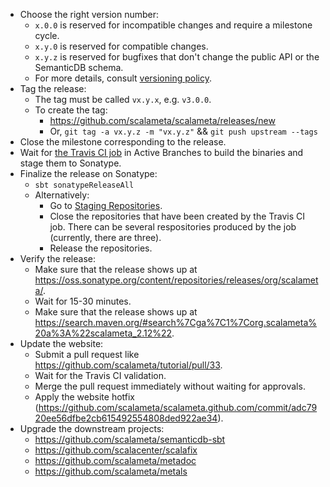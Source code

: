 * Choose the right version number:
  * `x.0.0` is reserved for incompatible changes and require a milestone cycle.
  * `x.y.0` is reserved for compatible changes.
  * `x.y.z` is reserved for bugfixes that don't change the public API or the SemanticDB schema.
  * For more details, consult [versioning policy](VERSIONING.md).
* Tag the release:
  * The tag must be called `vx.y.x`, e.g. `v3.0.0`.
  * To create the tag:
    * https://github.com/scalameta/scalameta/releases/new
    * Or, `git tag -a vx.y.z -m "vx.y.z"` && `git push upstream --tags`
* Close the milestone corresponding to the release.
* Wait for [the Travis CI job](https://travis-ci.org/scalameta/scalameta/branches)
   in Active Branches to build the binaries and stage them to Sonatype.
* Finalize the release on Sonatype:
  * `sbt sonatypeReleaseAll`
  * Alternatively:
    * Go to [Staging Repositories](https://oss.sonatype.org/#stagingRepositories).
    * Close the repositories that have been created by the Travis CI job.
    There can be several respositories produced by the job (currently, there are three).
    * Release the repositories.
* Verify the release:
  * Make sure that the release shows up at https://oss.sonatype.org/content/repositories/releases/org/scalameta/.
  * Wait for 15-30 minutes.
  * Make sure that the release shows up at https://search.maven.org/#search%7Cga%7C1%7Corg.scalameta%20a%3A%22scalameta_2.12%22.
* Update the website:
  * Submit a pull request like https://github.com/scalameta/tutorial/pull/33.
  * Wait for the Travis CI validation.
  * Merge the pull request immediately without waiting for approvals.
  * Apply the website hotfix (https://github.com/scalameta/scalameta.github.com/commit/adc7920ee56dfbe2cb615492554808ded922ae34).
* Upgrade the downstream projects:
  * https://github.com/scalameta/semanticdb-sbt
  * https://github.com/scalacenter/scalafix
  * https://github.com/scalameta/metadoc
  * https://github.com/scalameta/metals
